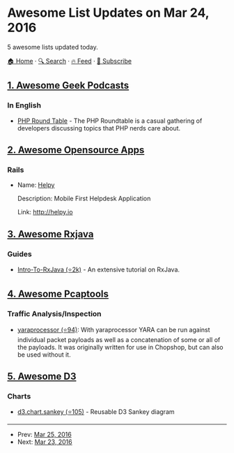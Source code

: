 # Awesome List Updates on Mar 24, 2016

5 awesome lists updated today.

[🏠 Home](/README.md) · [🔍 Search](https://test.trackawesomelist.com/search/) · [🔥 Feed](https://test.trackawesomelist.com/rss.xml) · [📮 Subscribe](https://trackawesomelist.us17.list-manage.com/subscribe?u=d2f0117aa829c83a63ec63c2f&id=36a103854c)



## [1. Awesome Geek Podcasts](/content/ayr-ton/awesome-geek-podcasts/README.md)

### In English

*   [PHP Round Table](https://www.phproundtable.com/) - The PHP Roundtable is a casual gathering of developers discussing topics that PHP nerds care about.

## [2. Awesome Opensource Apps](/content/unicodeveloper/awesome-opensource-apps/README.md)

### Rails

- Name: [Helpy](http://helpy.io)

  Description: Mobile First Helpdesk Application

  Link: <http://helpy.io>



## [3. Awesome Rxjava](/content/eleventigers/awesome-rxjava/README.md)

### Guides

*   [Intro-To-RxJava (⭐2k)](https://github.com/Froussios/Intro-To-RxJava) - An extensive tutorial on RxJava.

## [4. Awesome Pcaptools](/content/caesar0301/awesome-pcaptools/README.md)

### Traffic Analysis/Inspection

*   [yaraprocessor (⭐94)](https://github.com/MITRECND/yaraprocessor): With yaraprocessor YARA can be run against individual packet payloads as well as a concatenation of some or all of the payloads. It was originally written for use in Chopshop, but can also be used without it.

## [5. Awesome D3](/content/wbkd/awesome-d3/README.md)

### Charts

*   [d3.chart.sankey (⭐105)](https://github.com/q-m/d3.chart.sankey) - Reusable D3 Sankey diagram

---

- Prev: [Mar 25, 2016](/content/2016/03/25/README.md)
- Next: [Mar 23, 2016](/content/2016/03/23/README.md)